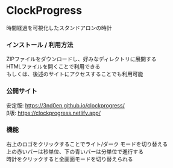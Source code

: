 # ClockProgress
時間経過を可視化したスタンドアロンの時計

### インストール / 利用方法
ZIPファイルをダウンロードし、好みなディレクトリに展開する<br>
HTMLファイルを開くことで利用できる<br>
もしくは、後述のサイトにアクセスすることでも利用可能

### 公開サイト
安定版: <a href="https://3nd0en.github.io/clockprogress/" target="_blank" rel="noopener">https://3nd0en.github.io/clockprogress/</a><br>
β版: <a href="https://clockprogress.netlify.app/" target="_blank" rel="noopener">https://clockprogress.netlify.app/</a>

### 機能
右上のロゴをクリックすることでライト/ダーク モードを切り替える<br>
上の赤いバーは秒単位、下の青いバーは分単位で進行する<br>
時計をクリックすると全画面モードを切り替えられる